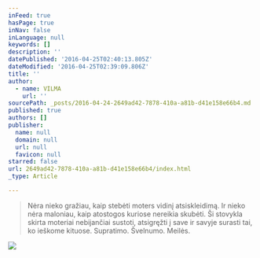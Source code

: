 ```yaml
---
inFeed: true
hasPage: true
inNav: false
inLanguage: null
keywords: []
description: ''
datePublished: '2016-04-25T02:40:13.805Z'
dateModified: '2016-04-25T02:39:09.806Z'
title: ''
author:
  - name: VILMA
    url: ''
sourcePath: _posts/2016-04-24-2649ad42-7878-410a-a81b-d41e158e66b4.md
published: true
authors: []
publisher:
  name: null
  domain: null
  url: null
  favicon: null
starred: false
url: 2649ad42-7878-410a-a81b-d41e158e66b4/index.html
_type: Article

---
```

> Nėra nieko gražiau, kaip stebėti moters vidinį atsiskleidimą. Ir nieko nėra maloniau, kaip atostogos kuriose nereikia skubėti. Ši stovykla skirta moteriai nebijančiai sustoti, atsigręžti į save ir savyje surasti tai, ko ieškome kituose. Supratimo. Švelnumo. Meilės.

![](https://the-grid-user-content.s3-us-west-2.amazonaws.com/2388752d-b882-4832-a31f-9e3574fa133f.jpg)